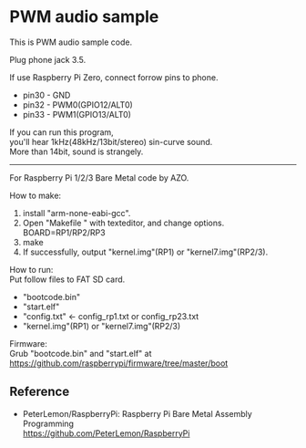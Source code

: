 PWM audio sample
================

This is PWM audio sample code.  

Plug phone jack 3.5.  

If use Raspberry Pi Zero, connect forrow pins to phone.
- pin30 - GND
- pin32 - PWM0(GPIO12/ALT0)
- pin33 - PWM1(GPIO13/ALT0)

If you can run this program,  
you'll hear 1kHz(48kHz/13bit/stereo) sin-curve sound.  
More than 14bit, sound is strangely.  

-----

For Raspberry Pi 1/2/3 Bare Metal code by AZO.  

How to make:  
1. install "arm-none-eabi-gcc".  
2. Open "Makefile " with texteditor, and change options.  
BOARD=RP1/RP2/RP3  
3. make  
4. If successfully, output "kernel.img"(RP1) or "kernel7.img"(RP2/3).  

How to run:  
Put follow files to FAT SD card.  
* "bootcode.bin"  
* "start.elf"  
* "config.txt" &lt;- config_rp1.txt or config_rp23.txt  
* "kernel.img"(RP1) or "kernel7.img"(RP2/3)  

Firmware:  
Grub "bootcode.bin" and "start.elf" at  
https://github.com/raspberrypi/firmware/tree/master/boot  

Reference
---------
- PeterLemon/RaspberryPi: Raspberry Pi Bare Metal Assembly Programming  
https://github.com/PeterLemon/RaspberryPi  

